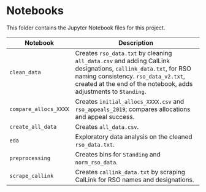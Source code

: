 # Notebooks

This folder contains the Jupyter Notebook files for this project.

| Notebook | Description |
| ----- | ----- |
| `clean_data` | Creates `rso_data.txt` by cleaning `all_data.csv` and adding CalLink designations, `callink_data.txt`, for RSO naming consistency. `rso_data_v2.txt`, created at the end of the notebook, adds adjustments to `Standing`. |
| `compare_allocs_XXXX` | Creates `initial_allocs_XXXX.csv` and `rso_appeals_2019`; compares allocations and appeal success. |
| `create_all_data` | Creates `all_data.csv`. | 
| `eda` | Exploratory data analysis on the cleaned `rso_data.txt`. |
| `preprocessing` | Creates bins for `Standing` and `norm_rso_data`. |
| `scrape_callink` | Creates `callink_data.txt` by scraping CalLink for RSO names and designations. | 